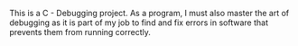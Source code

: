 This is a C - Debugging project. As a program, I must also master the art of debugging as it is part of my job to find and fix errors in software that prevents them from running correctly.
